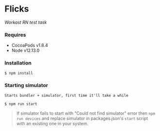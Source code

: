 # Flicks
*Workast RN test task*

### Requires
- CocoaPods v1.8.4
- Node v12.13.0

### Installation
```sh
$ npm install
```

### Starting simulator
`Starts bundler + simulator, first time it'll take a while`
```sh
$ npm run start
```

>If simulator fails to start with "Could not find simulator" error then `npm run devices` and replace simulator in packages.json's `start` script with an existing one in your system.
